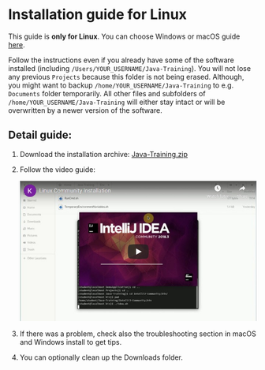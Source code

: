 Installation guide for Linux
============================

This guide is **only for Linux**.
You can choose Windows or macOS guide [here](../).

Follow the instructions even if you already have some of the software installed
(including `/Users/YOUR_USERNAME/Java-Training`). You will not lose any previous `Projects` because this folder is not being erased.
Although, you might want to backup `/home/YOUR_USERNAME/Java-Training` to e.g. `Documents` folder temporarily.
All other files and subfolders of `/home/YOUR_USERNAME/Java-Training` will either stay intact or will be overwritten by a newer version of the software.



<a id="detailni">Detail guide:</a>
-------------------------------------

1. Download the installation archive:
   [Java-Training.zip](https://github.com/czechitas/java-install/releases/download/2021-jaro/community/linux/Java-Training.zip)

2. Follow the video guide:

    <a href="https://www.youtube.com/watch?v=RTY48-kLA2Q">
        <img src="img/video-screenshot.jpg"/>
    </a>


3. If there was a problem, check also the troubleshooting section in macOS and Windows install to get tips.


4. You can optionally clean up the Downloads folder.
